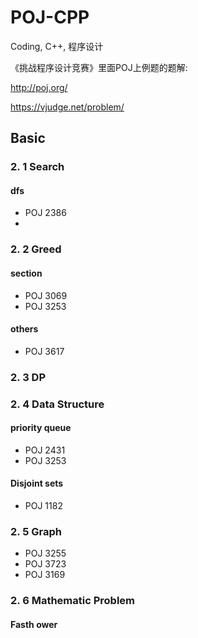 # POJ-CPP

Coding, C++, 程序设计

《挑战程序设计竞赛》里面POJ上例题的题解: 

http://poj.org/ 

https://vjudge.net/problem/

## Basic

### 2. 1 Search

#### dfs

- POJ 2386
- 



### 2. 2 Greed

#### section

- POJ 3069
- POJ 3253

#### others

- POJ 3617



### 2. 3 DP



### 2. 4 Data Structure

#### priority queue

- POJ 2431
- POJ 3253



#### Disjoint sets

- POJ 1182



### 2. 5 Graph

- POJ 3255
- POJ 3723
- POJ 3169



### 2. 6 Mathematic Problem

#### Fasth ower

